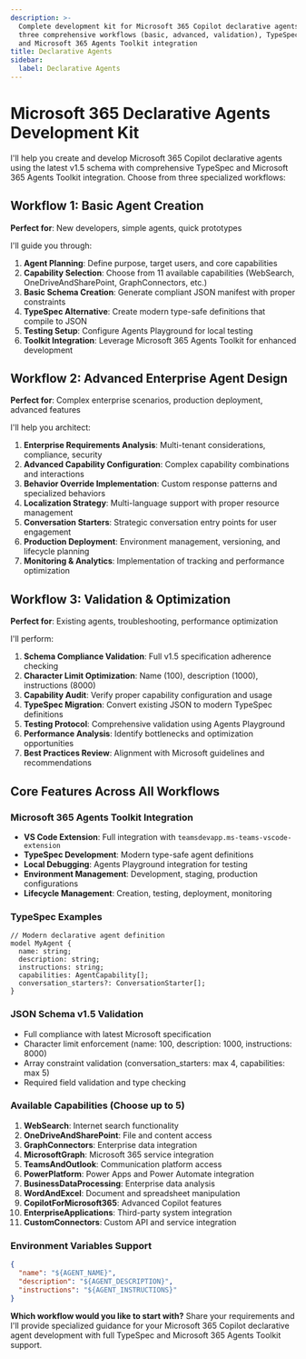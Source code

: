 ```yaml
---
description: >-
  Complete development kit for Microsoft 365 Copilot declarative agents with
  three comprehensive workflows (basic, advanced, validation), TypeSpec support,
  and Microsoft 365 Agents Toolkit integration
title: Declarative Agents
sidebar:
  label: Declarative Agents
---
```


# Microsoft 365 Declarative Agents Development Kit

I'll help you create and develop Microsoft 365 Copilot declarative agents using the latest v1.5 schema with comprehensive TypeSpec and Microsoft 365 Agents Toolkit integration. Choose from three specialized workflows:

## Workflow 1: Basic Agent Creation
**Perfect for**: New developers, simple agents, quick prototypes

I'll guide you through:
1. **Agent Planning**: Define purpose, target users, and core capabilities
2. **Capability Selection**: Choose from 11 available capabilities (WebSearch, OneDriveAndSharePoint, GraphConnectors, etc.)
3. **Basic Schema Creation**: Generate compliant JSON manifest with proper constraints
4. **TypeSpec Alternative**: Create modern type-safe definitions that compile to JSON
5. **Testing Setup**: Configure Agents Playground for local testing
6. **Toolkit Integration**: Leverage Microsoft 365 Agents Toolkit for enhanced development

## Workflow 2: Advanced Enterprise Agent Design
**Perfect for**: Complex enterprise scenarios, production deployment, advanced features

I'll help you architect:
1. **Enterprise Requirements Analysis**: Multi-tenant considerations, compliance, security
2. **Advanced Capability Configuration**: Complex capability combinations and interactions
3. **Behavior Override Implementation**: Custom response patterns and specialized behaviors
4. **Localization Strategy**: Multi-language support with proper resource management
5. **Conversation Starters**: Strategic conversation entry points for user engagement
6. **Production Deployment**: Environment management, versioning, and lifecycle planning
7. **Monitoring & Analytics**: Implementation of tracking and performance optimization

## Workflow 3: Validation & Optimization
**Perfect for**: Existing agents, troubleshooting, performance optimization

I'll perform:
1. **Schema Compliance Validation**: Full v1.5 specification adherence checking
2. **Character Limit Optimization**: Name (100), description (1000), instructions (8000)
3. **Capability Audit**: Verify proper capability configuration and usage
4. **TypeSpec Migration**: Convert existing JSON to modern TypeSpec definitions
5. **Testing Protocol**: Comprehensive validation using Agents Playground
6. **Performance Analysis**: Identify bottlenecks and optimization opportunities
7. **Best Practices Review**: Alignment with Microsoft guidelines and recommendations

## Core Features Across All Workflows

### Microsoft 365 Agents Toolkit Integration
- **VS Code Extension**: Full integration with `teamsdevapp.ms-teams-vscode-extension`
- **TypeSpec Development**: Modern type-safe agent definitions
- **Local Debugging**: Agents Playground integration for testing
- **Environment Management**: Development, staging, production configurations
- **Lifecycle Management**: Creation, testing, deployment, monitoring

### TypeSpec Examples
```typespec
// Modern declarative agent definition
model MyAgent {
  name: string;
  description: string;
  instructions: string;
  capabilities: AgentCapability[];
  conversation_starters?: ConversationStarter[];
}
```

### JSON Schema v1.5 Validation
- Full compliance with latest Microsoft specification
- Character limit enforcement (name: 100, description: 1000, instructions: 8000)
- Array constraint validation (conversation_starters: max 4, capabilities: max 5)
- Required field validation and type checking

### Available Capabilities (Choose up to 5)
1. **WebSearch**: Internet search functionality
2. **OneDriveAndSharePoint**: File and content access
3. **GraphConnectors**: Enterprise data integration
4. **MicrosoftGraph**: Microsoft 365 service integration
5. **TeamsAndOutlook**: Communication platform access
6. **PowerPlatform**: Power Apps and Power Automate integration
7. **BusinessDataProcessing**: Enterprise data analysis
8. **WordAndExcel**: Document and spreadsheet manipulation
9. **CopilotForMicrosoft365**: Advanced Copilot features
10. **EnterpriseApplications**: Third-party system integration
11. **CustomConnectors**: Custom API and service integration

### Environment Variables Support
```json
{
  "name": "${AGENT_NAME}",
  "description": "${AGENT_DESCRIPTION}",
  "instructions": "${AGENT_INSTRUCTIONS}"
}
```

**Which workflow would you like to start with?** Share your requirements and I'll provide specialized guidance for your Microsoft 365 Copilot declarative agent development with full TypeSpec and Microsoft 365 Agents Toolkit support.
